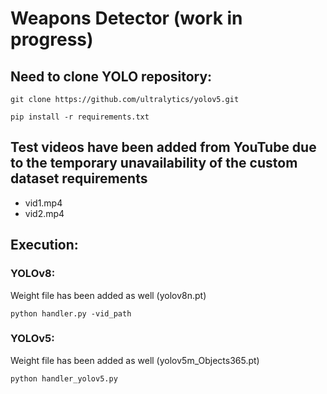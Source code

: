 # Weapons Detector (work in progress)
## Need to clone YOLO repository:
```git clone https://github.com/ultralytics/yolov5.git```

```pip install -r requirements.txt```
## Test videos have been added from YouTube due to the temporary unavailability of the custom dataset requirements
- vid1.mp4
- vid2.mp4
## Execution:
### YOLOv8:
Weight file has been added as well (yolov8n.pt)

```python handler.py -vid_path```
### YOLOv5:
Weight file has been added as well (yolov5m_Objects365.pt)

```python handler_yolov5.py```
